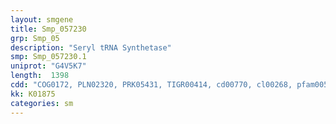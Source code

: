 ```yaml
---
layout: smgene
title: Smp_057230
grp: Smp_05
description: "Seryl tRNA Synthetase"
smp: Smp_057230.1
uniprot: "G4V5K7"
length:  1398
cdd: "COG0172, PLN02320, PRK05431, TIGR00414, cd00770, cl00268, pfam00587"
kk: K01875
categories: sm
---
```

